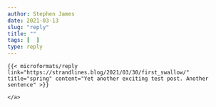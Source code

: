 ```yaml
---
author: Stephen James
date: 2021-03-13
slug: "reply"
title: ""
tags: [  ]
type: reply
---
```

	{{< microformats/reply link="https://strandlines.blog/2021/03/30/first_swallow/" title="spring" content="Yet another exciting test post. Another sentence" >}}

	</a>
</p>
